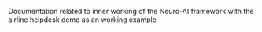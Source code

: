 Documentation related to inner working of the Neuro-AI framework with the airline helpdesk demo as an working example
